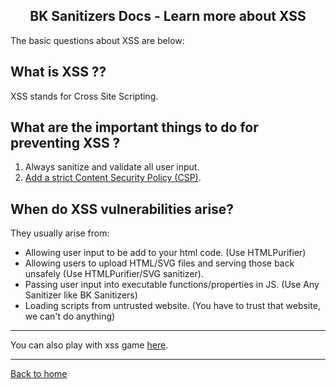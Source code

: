<h2 align="center">BK Sanitizers Docs - Learn more about XSS</h2>

<link rel="stylesheet" href="https://puneetgopinath.github.io/Sanitizers/css/main.css" />

The basic questions about XSS are below:

## What is XSS ??

XSS stands for Cross Site Scripting.

## What are the important things to do for preventing XSS ?

1. Always sanitize and validate all user input.
2. [Add a strict Content Security Policy (CSP)](https://web.dev/strict-csp/).

## When do XSS vulnerabilities arise?

They usually arise from:

 * Allowing user input to be add to your html code. (Use HTMLPurifier)
 * Allowing users to upload HTML/SVG files and serving those back unsafely (Use HTMLPurifier/SVG sanitizer).
 * Passing user input into executable functions/properties in JS. (Use Any Sanitizer like BK Sanitizers)
 * Loading scripts from untrusted website. (You have to trust that website, we can't do anything)

---------------------------------------------------------------------

You can also play with xss game [here](http://xss-game.appspot.com).

---------------------------------------------------------------------

[Back to home](README.md)
